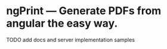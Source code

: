 ngPrint — Generate PDFs from angular the easy way.
==================================================

TODO add docs and server implementation samples

